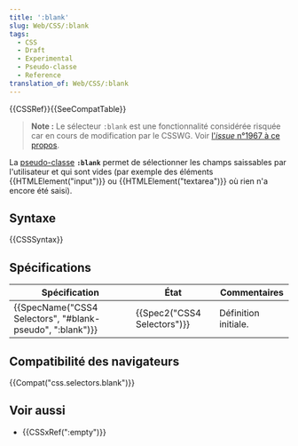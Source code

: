```yaml
---
title: ':blank'
slug: Web/CSS/:blank
tags:
  - CSS
  - Draft
  - Experimental
  - Pseudo-classe
  - Reference
translation_of: Web/CSS/:blank
---
```


{{CSSRef}}{{SeeCompatTable}}

> **Note :** Le sélecteur `:blank` est une fonctionnalité considérée risquée car en cours de modification par le CSSWG. Voir [l'_issue_ n°1967 à ce propos](https://github.com/w3c/csswg-drafts/issues/1967).

La [pseudo-classe](/fr/docs/Web/CSS/Pseudo-classes) **`:blank`** permet de sélectionner les champs saissables par l'utilisateur et qui sont vides (par exemple des éléments {{HTMLElement("input")}} ou {{HTMLElement("textarea")}} où rien n'a encore été saisi).

## Syntaxe

{{CSSSyntax}}

## Spécifications

| Spécification                                                                | État                                 | Commentaires         |
| ---------------------------------------------------------------------------- | ------------------------------------ | -------------------- |
| {{SpecName("CSS4 Selectors", "#blank-pseudo", ":blank")}} | {{Spec2("CSS4 Selectors")}} | Définition initiale. |

## Compatibilité des navigateurs

{{Compat("css.selectors.blank")}}

## Voir aussi

- {{CSSxRef(":empty")}}

